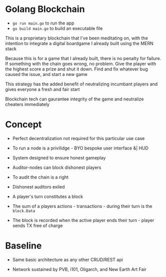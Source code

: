 # Golang Blockchain

-   `go run main.go` to run the app
-   `go build main.go` to build an executable file

This is a proprietary blockchain that I've been meditating on, with the intention to integrate a digital boardgame I already built using the MERN stack

Because this is for a game that I already built, there is no penalty for failure. If something with the chain goes wrong, no problem. Give the player with the highest score a prize and shut it down. Find and fix whatever bug caused the issue, and start a new game

This strategy has the added benefit of neutralizing incumbant players and gives everyone a fresh and fair start

Blockchain tech can gaurantee integrity of the game and neutralize cheaters immediately

# Concept

-   Perfect decentralization not required for this particular use case

-   To run a node is a privilidge - BYO bespoke user interface &| HUD

-   System designed to ensure honest gameplay

-   Auditor-nodes can block dishonest players

-   To audit the chain is a right

-   Dishonest auditors exiled

-   A player's turn constitutes a block

-   The sum of a players actions - transactions - during their turn is the `block.Data`

-   The block is recorded when the active player ends their turn - player sends TX free of charge

# Baseline

-   Same basic architecture as any other CRUD/REST api

-   Network sustained by PVB, i101, Oligarch, and New Earth Art Fair
